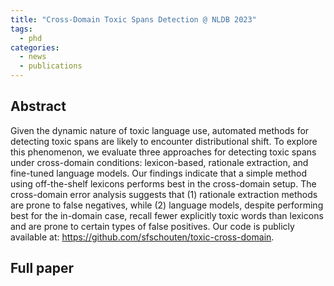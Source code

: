 ```yaml
---
title: "Cross-Domain Toxic Spans Detection @ NLDB 2023"
tags:
  - phd
categories:
  - news
  - publications
---
```


## Abstract
Given the dynamic nature of toxic language use, automated methods for detecting toxic spans are likely to encounter distributional shift. To explore this phenomenon, we evaluate three approaches for detecting toxic spans under cross-domain conditions: lexicon-based, rationale extraction, and fine-tuned language models. Our findings indicate that a simple method using off-the-shelf lexicons performs best in the cross-domain setup. The cross-domain error analysis suggests that (1) rationale extraction methods are prone to false negatives, while (2) language models, despite performing best for the in-domain case, recall fewer explicitly toxic words than lexicons and are prone to certain types of false positives. Our code is publicly available at: https://github.com/sfschouten/toxic-cross-domain.

## Full paper
<object data="../../../../../assets/others/2306.09642.pdf" width="100%" height="100" type="application/pdf"></object>
